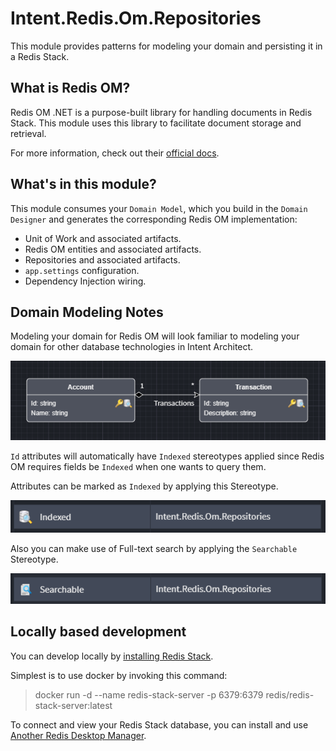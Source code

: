 ﻿# Intent.Redis.Om.Repositories

This module provides patterns for modeling your domain and persisting it in a Redis Stack.

## What is Redis OM?

Redis OM .NET is a purpose-built library for handling documents in Redis Stack. This module uses this library to facilitate document storage and retrieval.

For more information, check out their [official docs](https://redis.io/docs/connect/clients/om-clients/stack-dotnet/).

## What's in this module?

This module consumes your `Domain Model`, which you build in the `Domain Designer` and generates the corresponding Redis OM implementation:

* Unit of Work and associated artifacts.
* Redis OM entities and associated artifacts.
* Repositories and associated artifacts.
* `app.settings` configuration.
* Dependency Injection wiring.

## Domain Modeling Notes

Modeling your domain for Redis OM will look familiar to modeling your domain for other database technologies in Intent Architect.

![Domain Model](docs/images/redis-om-domain-modeling.png)

`Id` attributes will automatically have `Indexed` stereotypes applied since Redis OM requires fields be `Indexed` when one wants to query them.

Attributes can be marked as `Indexed` by applying this Stereotype.

![Indexed](docs/images/domain-model-indexed.png)

Also you can make use of Full-text search by applying the `Searchable` Stereotype.

![Searchable](docs/images/domain-model-searchable.png)

## Locally based development

You can develop locally by [installing Redis Stack](https://redis.io/docs/install/install-stack/).

Simplest is to use docker by invoking this command:

> docker run -d --name redis-stack-server -p 6379:6379 redis/redis-stack-server:latest

To connect and view your Redis Stack database, you can install and use [Another Redis Desktop Manager](https://github.com/qishibo/AnotherRedisDesktopManager/releases/tag/v1.6.3).